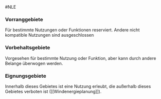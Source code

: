 #NLE 

### Vorranggebiete

Für bestimmte Nutzungen oder Funktionen reserviert. Andere nicht kompatible Nutzungen sind ausgeschlossen

### Vorbehaltsgebiete

Vorgesehen für bestimmte Nutzung oder Funktion, aber kann durch andere Belange überwogen werden.

### Eignungsgebiete

Innerhalb dieses Gebietes ist eine Nutzung erleubt, die außerhalb dieses Gebietes verboten ist ([[Windenergieplanung]]).